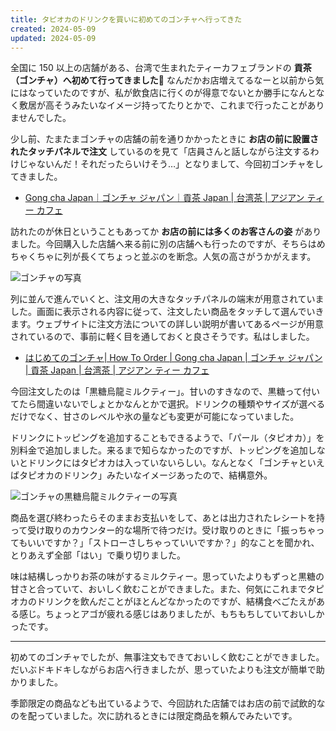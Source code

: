```yaml
---
title: タピオカのドリンクを買いに初めてのゴンチャへ行ってきた
created: 2024-05-09
updated: 2024-05-09
---
```


全国に 150 以上の店舗がある、台湾で生まれたティーカフェブランドの **貢茶（ゴンチャ）へ初めて行ってきました🍵** なんだかお店増えてるなーと以前から気にはなっていたのですが、私が飲食店に行くのが得意でないとか勝手になんとなく敷居が高そうみたいなイメージ持ってたりとかで、これまで行ったことがありませんでした。

少し前、たまたまゴンチャの店舗の前を通りかかったときに **お店の前に設置されたタッチパネルで注文** しているのを見て「店員さんと話しながら注文するわけじゃないんだ！それだったらいけそう…」となりまして、今回初ゴンチャをしてきました。

- [Gong cha Japan｜ゴンチャ ジャパン｜貢茶 Japan | 台湾茶 | アジアン ティー カフェ](https://www.gongcha.co.jp/)

訪れたのが休日ということもあってか **お店の前には多くのお客さんの姿** がありました。今回購入した店舗へ来る前に別の店舗へも行ったのですが、そちらはめちゃくちゃに列が長くてちょっと並ぶのを断念。人気の高さがうかがえます。

![ゴンチャの写真](e9e85830-318f-41b7-b9ed-b5aee4c39900)

列に並んで進んでいくと、注文用の大きなタッチパネルの端末が用意されていました。画面に表示される内容に従って、注文したい商品をタッチして選んでいきます。ウェブサイトに注文方法についての詳しい説明が書いてあるページが用意されているので、事前に軽く目を通しておくと良さそうです。私はしました。

- [はじめてのゴンチャ| How To Order | Gong cha Japan | ゴンチャ ジャパン | 貢茶 Japan | 台湾茶 | アジアン ティー カフェ](https://www.gongcha.co.jp/howto/)

今回注文したのは「黒糖烏龍ミルクティー」。甘いのすきなので、黒糖って付いてたら間違いないでしょとかなんとかで選択。ドリンクの種類やサイズが選べるだけでなく、甘さのレベルや氷の量なども変更が可能になっていました。

ドリンクにトッピングを追加することもできるようで、「パール（タピオカ）」を別料金で追加しました。来るまで知らなかったのですが、トッピングを追加しないとドリンクにはタピオカは入っていないらしい。なんとなく「ゴンチャといえばタピオカのドリンク」みたいなイメージあったので、結構意外。

![ゴンチャの黒糖烏龍ミルクティーの写真](b54a3b1c-1cd9-4006-1b87-33c71fb4c800)

商品を選び終わったらそのままお支払いをして、あとは出力されたレシートを持って受け取りのカウンター的な場所で待つだけ。受け取りのときに「振っちゃってもいいですか？」「ストローさしちゃっていいですか？」的なことを聞かれ、とりあえず全部「はい」で乗り切りました。

味は結構しっかりお茶の味がするミルクティー。思っていたよりもずっと黒糖の甘さと合っていて、おいしく飲むことができました。また、何気にこれまでタピオカのドリンクを飲んだことがほとんどなかったのですが、結構食べごたえがある感じ。ちょっとアゴが疲れる感じはありましたが、もちもちしていておいしかったです。

---

初めてのゴンチャでしたが、無事注文もできておいしく飲むことができました。だいぶドキドキしながらお店へ行きましたが、思っていたよりも注文が簡単で助かりました。

季節限定の商品なども出ているようで、今回訪れた店舗ではお店の前で試飲的なのを配っていました。次に訪れるときには限定商品を頼んでみたいです。
